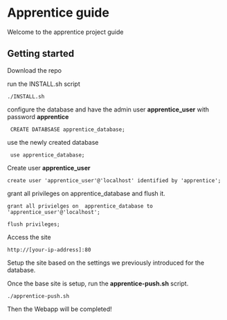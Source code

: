 #   Apprentice guide
Welcome to the apprentice project guide


## Getting started
 Download the repo

 run the INSTALL.sh script
```
./INSTALL.sh
```
configure the database and have the admin user **apprentice_user** with password **apprentice**
```
 CREATE DATABSASE apprentice_database;
```
use the newly created database
```
 use apprentice_database;
```

Create user **apprentice_user** 
```
create user 'apprentice_user'@'localhost' identified by 'apprentice';
```
grant all privileges on apprentice_database and flush it.
```
grant all privielges on  apprentice_database to 'apprentice_user'@'localhost';

flush privileges;
```

Access the site
```
http://[your-ip-address]:80
```

Setup the site based on the settings we previously introduced for the database.

Once the base site is setup, run the **apprentice-push.sh** script.
```
./apprentice-push.sh
```
Then the Webapp will be completed! 
